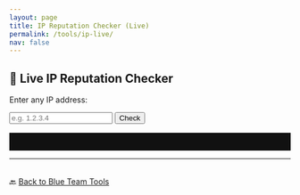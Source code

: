 ```yaml
---
layout: page
title: IP Reputation Checker (Live)
permalink: /tools/ip-live/
nav: false
---
```


## 🧠 Live IP Reputation Checker

Enter any IP address:

<input type="text" id="ipInput" placeholder="e.g. 1.2.3.4" />
<button onclick="checkIP()">Check</button>

<pre id="ipResult" style="margin-top: 1rem; background: #111; color: #0f0; padding: 1rem;"></pre>

<script>
  async function checkIP() {
    const ip = document.getElementById("ipInput").value.trim();
    const resultBox = document.getElementById("ipResult");
    resultBox.textContent = "🔍 Checking AbuseIPDB...";

    try {
      const res = await fetch(`https://YOUR_PROXY_DOMAIN/.netlify/functions/abuseipdb-proxy?ip=${ip}`);
      if (!res.ok) throw new Error("Lookup failed");

      const json = await res.json();
      const d = json.data;

      resultBox.textContent = `
✅ IP: ${d.ipAddress}
🌍 Country: ${d.countryCode}
🏷️ ISP: ${d.isp}
🛡️ Abuse Score: ${d.abuseConfidenceScore}
🕒 Last Reported: ${d.lastReportedAt}
🔗 https://www.abuseipdb.com/check/${ip}
      `.trim();
    } catch (err) {
      resultBox.textContent = "❌ Error looking up IP or invalid response.";
    }
  }
</script>
---

<p style="margin-top: 2rem;">
  🔙 <a href="/blue-team/">Back to Blue Team Tools</a>
</p>

